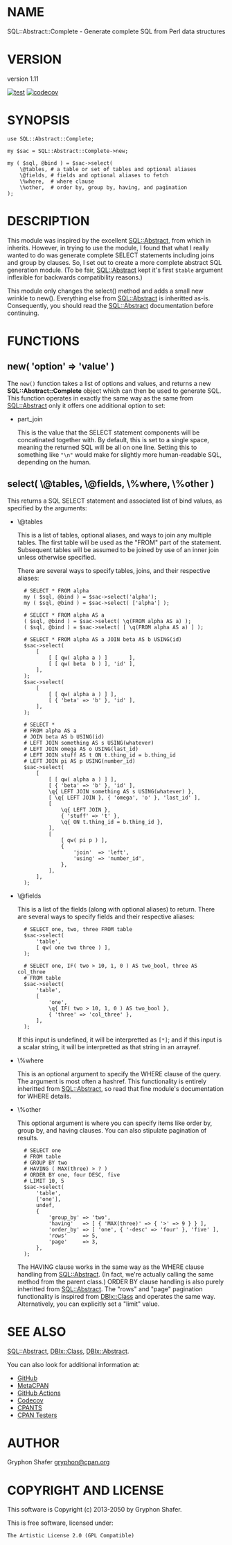 # NAME

SQL::Abstract::Complete - Generate complete SQL from Perl data structures

# VERSION

version 1.11

[![test](https://github.com/gryphonshafer/SQL-Abstract-Complete/workflows/test/badge.svg)](https://github.com/gryphonshafer/SQL-Abstract-Complete/actions?query=workflow%3Atest)
[![codecov](https://codecov.io/gh/gryphonshafer/SQL-Abstract-Complete/graph/badge.svg)](https://codecov.io/gh/gryphonshafer/SQL-Abstract-Complete)

# SYNOPSIS

    use SQL::Abstract::Complete;

    my $sac = SQL::Abstract::Complete->new;

    my ( $sql, @bind ) = $sac->select(
        \@tables, # a table or set of tables and optional aliases
        \@fields, # fields and optional aliases to fetch
        \%where,  # where clause
        \%other,  # order by, group by, having, and pagination
    );

# DESCRIPTION

This module was inspired by the excellent [SQL::Abstract](https://metacpan.org/pod/SQL%3A%3AAbstract), from which in
inherits. However, in trying to use the module, I found that what I really
wanted to do was generate complete SELECT statements including joins and group
by clauses. So, I set out to create a more complete abstract SQL generation
module. (To be fair, [SQL::Abstract](https://metacpan.org/pod/SQL%3A%3AAbstract) kept it's first `$table` argument
inflexible for backwards compatibility reasons.)

This module only changes the select() method and adds a small new wrinkle to
new(). Everything else from [SQL::Abstract](https://metacpan.org/pod/SQL%3A%3AAbstract) is inheritted as-is. Consequently,
you should read the [SQL::Abstract](https://metacpan.org/pod/SQL%3A%3AAbstract) documentation before continuing.

# FUNCTIONS

## new( 'option' => 'value' )

The `new()` function takes a list of options and values, and returns
a new **SQL::Abstract::Complete** object which can then be used to generate SQL.
This function operates in exactly the same way as the same from [SQL::Abstract](https://metacpan.org/pod/SQL%3A%3AAbstract)
only it offers one additional option to set:

- part\_join

    This is the value that the SELECT statement components will be concatinated
    together with. By default, this is set to a single space, meaning the returned
    SQL will be all on one line. Setting this to something like `"\n"` would make
    for slightly more human-readable SQL, depending on the human.

## select( \\@tables, \\@fields, \\%where, \\%other )

This returns a SQL SELECT statement and associated list of bind values, as
specified by the arguments:

- \\@tables

    This is a list of tables, optional aliases, and ways to join any multiple
    tables. The first table will be used as the "FROM" part of the statement.
    Subsequent tables will be assumed to be joined by use of an inner join unless
    otherwise specified.

    There are several ways to specify tables, joins, and their respective aliases:

        # SELECT * FROM alpha
        my ( $sql, @bind ) = $sac->select('alpha');
        my ( $sql, @bind ) = $sac->select( ['alpha'] );

        # SELECT * FROM alpha AS a
        ( $sql, @bind ) = $sac->select( \q(FROM alpha AS a) );
        ( $sql, @bind ) = $sac->select( [ \q(FROM alpha AS a) ] );

        # SELECT * FROM alpha AS a JOIN beta AS b USING(id)
        $sac->select(
            [
                [ [ qw( alpha a ) ]       ],
                [ [ qw( beta  b ) ], 'id' ],
            ],
        );
        $sac->select(
            [
                [ [ qw( alpha a ) ] ],
                [ { 'beta' => 'b' }, 'id' ],
            ],
        );

        # SELECT *
        # FROM alpha AS a
        # JOIN beta AS b USING(id)
        # LEFT JOIN something AS s USING(whatever)
        # LEFT JOIN omega AS o USING(last_id)
        # LEFT JOIN stuff AS t ON t.thing_id = b.thing_id
        # LEFT JOIN pi AS p USING(number_id)
        $sac->select(
            [
                [ [ qw( alpha a ) ] ],
                [ { 'beta' => 'b' }, 'id' ],
                \q{ LEFT JOIN something AS s USING(whatever) },
                [ \q{ LEFT JOIN }, { 'omega', 'o' }, 'last_id' ],
                [
                    \q{ LEFT JOIN },
                    { 'stuff' => 't' },
                    \q{ ON t.thing_id = b.thing_id },
                ],
                [
                    [ qw( pi p ) ],
                    {
                        'join'  => 'left',
                        'using' => 'number_id',
                    },
                ],
            ],
        );

- \\@fields

    This is a list of the fields (along with optional aliases) to return.
    There are several ways to specify fields and their respective aliases:

        # SELECT one, two, three FROM table
        $sac->select(
            'table',
            [ qw( one two three ) ],
        );

        # SELECT one, IF( two > 10, 1, 0 ) AS two_bool, three AS col_three
        # FROM table
        $sac->select(
            'table',
            [
                'one',
                \q{ IF( two > 10, 1, 0 ) AS two_bool },
                { 'three' => 'col_three' },
            ],
        );

    If this input is undefined, it will be interpretted as `[*]`; and if this
    input is a scalar string, it will be interpretted as that string in an arrayref.

- \\%where

    This is an optional argument to specify the WHERE clause of the query.
    The argument is most often a hashref. This functionality is entirely
    inheritted from [SQL::Abstract](https://metacpan.org/pod/SQL%3A%3AAbstract), so read that fine module's documentation
    for WHERE details.

- \\%other

    This optional argument is where you can specify items like order by, group by,
    and having clauses. You can also stipulate pagination of results.

        # SELECT one
        # FROM table
        # GROUP BY two
        # HAVING ( MAX(three) > ? )
        # ORDER BY one, four DESC, five
        # LIMIT 10, 5
        $sac->select(
            'table',
            ['one'],
            undef,
            {
                'group_by' => 'two',
                'having'   => [ { 'MAX(three)' => { '>' => 9 } } ],
                'order_by' => [ 'one', { '-desc' => 'four' }, 'five' ],
                'rows'     => 5,
                'page'     => 3,
            },
        );

    The HAVING clause works in the same way as the WHERE clause handling
    from [SQL::Abstract](https://metacpan.org/pod/SQL%3A%3AAbstract). (In fact, we're actually calling the same method
    from the parent class.) ORDER BY clause handling is also purely inheritted
    from [SQL::Abstract](https://metacpan.org/pod/SQL%3A%3AAbstract). The "rows" and "page" pagination functionality is
    inspired from [DBIx::Class](https://metacpan.org/pod/DBIx%3A%3AClass) and operates the same way. Alternatively, you can
    explicitly set a "limit" value.

# SEE ALSO

[SQL::Abstract](https://metacpan.org/pod/SQL%3A%3AAbstract), [DBIx::Class](https://metacpan.org/pod/DBIx%3A%3AClass), [DBIx::Abstract](https://metacpan.org/pod/DBIx%3A%3AAbstract).

You can also look for additional information at:

- [GitHub](https://github.com/gryphonshafer/SQL-Abstract-Complete)
- [MetaCPAN](https://metacpan.org/pod/SQL::Abstract::Complete)
- [GitHub Actions](https://github.com/gryphonshafer/SQL-Abstract-Complete/actions)
- [Codecov](https://codecov.io/gh/gryphonshafer/SQL-Abstract-Complete)
- [CPANTS](http://cpants.cpanauthors.org/dist/SQL-Abstract-Complete)
- [CPAN Testers](http://www.cpantesters.org/distro/S/SQL-Abstract-Complete.html)

# AUTHOR

Gryphon Shafer <gryphon@cpan.org>

# COPYRIGHT AND LICENSE

This software is Copyright (c) 2013-2050 by Gryphon Shafer.

This is free software, licensed under:

    The Artistic License 2.0 (GPL Compatible)
